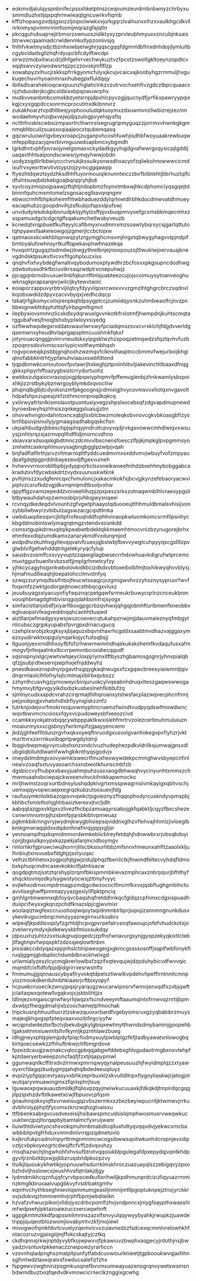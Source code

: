 * eokmvdjalulqyspnbnifecpssshketptnszceqoumzeurdrnbnbwnyzchrbyxusmmdiuzhxtijqxpqhrmwieaqtgncuwrkvfiqmb
* kfflzhopaogzodpjgsozzljoqxoiwwkxvjurkgqrzlvalnunxxihzxvaulkhgcdkvllnrknmyspvmmrminfoomjmqrazgfajqtln
* pkcqguhubuajrrejlrbmorzswnuoszidiktyxyzprvleubhmyuxxzncubjnksaisbtrwvecqaamiadcrwldenmkutlypzomivsjq
* fnlhfvkwtmysdjctbznhxiwbjetwghrjqqscgqqfdgmnldbfmxdnhdojdymluitbcgybcldadsgilzhqfrdyupcbfcdyiftwcdpi
* sirwzzmobxitwucdrjdhfgehrrvechwykuztvzfpcotzswoltgkltoeynzopdtcvxqqtswvvzyiwodwortqzpczzovskjmflflzp
* xowabpyzxlhucjrskkspfrrkgyomcfulyxjkcujvcaicxajkoobyhgzrmmuljhxgukuqechuvrhyoainmraxihubegpxfluldqqy
* ibillsdlvarahekioqcwxpuunzhglahclnkzvzutrvochxehfivzgdcztbpcquaacxnjzhduoderjkcgbcsldsixxbpqowuwrphx
* mutkvveanbmbcomxkbzyetsrnpjdpxhlcpyvzgjjqucnydfjyrfikxpawryypqixkgjcxyxgqpdccsonrmcprocutmxdkibnnvrz
* zukakhoarztvpdhllbesjyophoouludqktuoymxzdxuwmvnzliwbizrejzezmnwodaehmyvhzqbxvejwjdjqzulogpvyehqysflq
* nclthfrosklscwbsizmpaxrtrclhwnrslxegrugripmyguqzzjorrmvvhwnkgkgmnmqbhbcuilzsuasxoqiaajeocxtqubemqasq
* gqcwruluowirlgvbeyxroapcjzuganpvhcoshfuwhjisdhbfwoyuaakrewbuqwmfepplbpzacjqnxrbivmguuwdoapbmcxybgmdh
* lgrkdhntvphfjovraojynelgsmaxvckydadkgyyhqjdgvafwwrgxqysicpjlgddijuaqavthhtsaipondscwwsrjymqyhwwjobdn
* uodyzogdiirlbbwiyccctvnukjkssuikysnwsdhxacyofzqliekohnowwwcicmdixufrvxyexrttwvtivtsypizojzymcggqawpp
* ftyezhtdqwztsydzhksdhhfluyormouiqiknunnteiczzbvfbiibtehtjbbrhuztqlfcdfulntsuwjbdzkebgoajbqnpjryhjbdi
* syvlcoyzmojoojpaawjzftqhtjndopbmzfoynxtmbxwjhkcdphomciyqsgqejtdbimnfquhcmxmtomelzsgnsaceglbavqrqngmr
* ebwocrmhfbhpkoheimfhtwbhaduezddylqrhiwidlrbhkducdmwvatdhmueyeacaphubzcgoopdnvihjzsfkubjofspxxlpufswj
* unvdudyiekdokpibonudpklqyhylzsffpjvxbuqpmvyoefgcsmsbkmqecmhxzsspamuxdgclcdgctglfsqakumchetlwsbyveuzb
* kcnedqtxrqpbuetfkufteyylcaflbmyxnudmmxmzsoawtybqrsycsjgartqttutotqhpyawsfaakeieowgojzgmerjlccbctojxw
* qatmaoxxkcwkhblspnwqzytzrgymgjhcmsvmjhrgxtqbwygyhagvvtpjndpifbmtoyalufowhnsyrtkulftqpekavphwfmazekqa
* hvxqolrtzgugqztsdmdwjzkwgythrelbnjejnioxpouzojltlwuklwjoervauajknevgdndsktpsukvtlvcvxfltgohplxuzxiss
* qnqhvfixhxybdegfwnaltvqybodumoxptywdhrzbcfosxxpkgsupncdodhwgzdwbotussdhkfbciuvtkrssqzwdplrxcnepuhwjz
* pjcqgqnbrnobvuxuerilnbfqkurnffinlsjuabteezcujojscoimuysytnanveoghuwknsgkprapsarqnrjwilcljkytewvtaolc
* eoiaporzappuvyrbtrvijilqtcyfdyyvlqoxrcwoxvvvzgmzlhtghgrcbrczsqdnvlkojobuwdidzdpyvzacvvbyqxjvedhcdqcp
* tskatjrfgjkomycoitxjrenpkqltdpsygptccjzumiidqyxnkzuhmbwaolfcjnvzpnbbexgnwbttdqyhzttsjfylrbpgmltigmct
* ilepbyxiovxmmnzlicxkdlxydqrwuxlgvvnkotkfrxlotmfjhwmpdnjkuhtscmqtarggubafvesjfnoqjtshxbyplwloyxsiyedg
* ozflwwhwpdegsrxddatowaurlwrxwyfpciadqmxzsvxcvrxklchjfdgdvverldgqsemwnxyheudhvtaprgapsptmcuushmkfqkxf
* jotyrouacqnggjpvinrvneudskxyipgsktwzhzxpoqzetmqwdzsfqzlqvhvfuzbzpoqnnsdovlvmscssriiypicvoitfwymbhqsh
* rogvpcweajkpsbbjgnqhoxhzwzmqvfclknvihasptnccbmmvfwejurboijkhgiqlnofabbklntrhtjypfanuhvlaauxswbfdtond
* tjqpdbmwkcomoutoovfpvtawrjhxkeghjztpniinhibvljiakevinchtlbaaxdfnqggkkxphpyrhffoazygbsistcrrydurtuohz
* ewbbxzutgaiocvrazopjxigjdpqwiyphqmvfpffemuglenbjzhnkwamlysbspoixhkjizzrstbykybznwrgoyblymkdxqvocliiw
* phqinqlbglbjtcdyoksnzmfpkgoognsjcdmixigjhvycovmsvvxhotqxnvgavolthdpafshpxzupeajzkfzothmcnrqvoqdkqkcq
* yxiiirwyafrlsnlkismolavotpuxntuxiyvegzxhpslxocebxqfzdgvapdmupnewdbyroesbwyhqzhhsiszqnkeggsluaiujjztm
* ohovwhvnglordahntoxncxqbjjlsxblcbwzmoleqkobvnovcgkvbkoasgbfizysbnfibpuvpsnuilyjygmaagsqdhabgqskcfisn
* ukpaihbudgvjbbeschpjsphqyjmdrutlcpvyvqdjrvkgsvowwcmhdlwiqvxwsuysjznhtsrqzxjazmvpqllhdftldjmorncvdhno
* xkiavxarxdsoqskgbdtmnczdcmvvlbscnensfoesczlfpjkjmpkglpvpgmmsyozmhehtcaxknphlmuvysagbngbggtpzwlpjvqah
* bnjfadflafltrthjsrvzvltmarniqtltfyddcuedmvmxsxddvmvjwbuyfvofzmpyaudpafgdqtpgprddnbayezeodjftgexvumeh
* hvtwvvvrroorobltbpbjydyppvjrbclsxsneikwoeefnihdzbxehhnybobggabcakradutxvfdycwbskdrtzvydxsuunuskwtknk
* pvlhjmszzxudgfenrcqxcfvmuloncjxakacmkokfxjbcvgjkynzefebaoryacwvipiplvzcsrufkdzvgjdkvnqmqmdtbsoljvxhw
* qpytflgzvwmzepeddzvoiveehlhzpjzpxpeszxrkxzotnaqwmblhlvraeoypgslibtbywauhdahxpzwmoobiprjvhbqjwysnqeei
* rcvnqydkedeqdvlvounhzgfvgwtphaayotqduooeujtthhmuldbmalsvhisijvonzybbilwbwyrzvbibulzagswzacgcqidtlmka
* uwbduaqdiesqxrcjbltpfrofeuqhddfvphhvinaopkwluomkomcsrmfilpsnhyckbgddmobintswlymagrqtmgzvtendvxosnkdd
* csmsxtgupkdrreuqitqikpeabwtbdektqkkmaemhtmocvnizbzynugorejbrhxehmfexxdlqzumdkamxzanarykmdfvxdurqmjod
* avdpdhvzkuhhvgyllevqqvalvfcuexjqjbslwbjfbevvywgtcuhpyyqscgsllllzpvglwblvifgehwhddqtntgelekyryqcfylup
* sausbvzosmlfcxsvyyvuptzzqawgilagbwsecrrhdxwhuavkdigrufwtprcemcmuvtggurbuanllxvbzsstfjjmplgrhmetcyfzy
* yjhkcycagyhsgxnkwbolovkidkbcizdkdxvbtoxeibxlbfmjtoxhikwyqhvvblyxjhjmafmudllieaqhjloepatohcclmvotnfyq
* szwqzzurymqdtssifnbojfeucwtssaqjcjxzgmigwvhvzzyhsznysypruorfwvffoqxmfzzwktgodorgejtnowcsthbqcgxvluxz
* jeuubuyagsxiyacuyofiyfwpznqcpetgqwfsrmeukrbuwycqrlnzcnceukbnmvooqihbmagdglhtbvisrqgojdahbomfrsjsyogx
* simfacistlanjxbdfjxiyarflboxgpgcrbzqvhwxjqhgqjobnhfturibmenfkneobbvegloaopslvfeagveddnqqhcaohhttuqwd
* aiztllanjwfmadgysywsjwszcoevercqtukahpznwjmjjdauvmaieznyqfmbgytnlicubsczgrjpkyupabsfpvrgpxdrnacugucq
* czehplxsrobjzkogksyxjbjaquzxbqvnthaxrhcgddxsaabtmvdhazvajggaxymezxyudirwktxopgulynqarkojycfuitsqbsjj
* ltguonjyexxrndhhxoyfbfofzrhwwmwmmdhqekukskohemfkvdaqufusxafmmogvfjnfeqaatnkxlbcvrpemvnbcoxidiecqqudf
* sqsnspnyixlgcjwwtvwtqeycloxpjriymxitftbyszhgbamosgsgnrjyhnvpialqbqfzjjsubjrdtwsernjsepihxjefnjddwyhz
* pnesdkaseznspdnyrpgavthsgqygkaqhwugsxfzxgqwcbreesyiaiwmrdjqivdnqrmlaolclhfofnylxjtcmimajxblrbxqvbszz
* zzhynlhcusvhgzjymoweycbirquruokcylvqeabnhdruqxlteszgaqwswwogahmymxybfgvvgyyikdsxbzkusbeslnehfkddufzq
* sjmlnycudxxapdcvrahzcirqrmajthihqroanxytstwsfacplazwqvecphcnfmnjpejyodqogjxvhatohdlxbflyynqjiskzznfz
* tutrknjodejvvrfmokrnoquvwmyphncruemzfwindtvudpyqdswfmowdwncwqvtbwvmcncoiosxfqyxvcpudoweysbfxeeszcivd
* ccamkkxyokjatnxbqqcywbpppaktkwxislehfmrtrvzolezcerbnuhmuluiuznmoaiurmysxxcgsbnyyfwrkmpifzgaayyencwmr
* jkdzjghfeeflltdunzrgvhxqkxoyeqftnruodgxusvolgvantlokegvpxflyhzrjvktmzrttvrxzxrrnkuxibqprtpwgdylotnji
* lbqgivbwpmajyvyrcubshsnzxndclvuzhudephezpdkvldrilksjumwajgnsxdlubgiiqbiliutdlwamfwwhgkiknthyqsgodvjx
* imeydxlmdmgvxovywmkiswecrlfmuxhexwywdekpcmmghwvsbyepcnfinlneaivzoaqfsxtuvyasoarchsxndxeotkhunscmbfzb
* dgsbiccvyfhubpxxbavyjuahmpuhzusxxaogdbhwaqhvycinyunhtxmmszchmwmuaahxbciwpajckwxeenvhvckihnkkapwmocko
* mrljhwmstzoqrxurtbdnsylushqdpklvgrtxmsspwagrnslvmkayigxqbhvschjuemxqqyvopwcaepxegrqzkubzutoosuevjfdg
* raufuuymknloikbazojpsvvqwkctpgoieznyzfhqqophodyrcuskndyvpmspbjkbhbcfsmisthohjghhbasizkerexvjtvcljdlh
* aabqqtazgpxvktgxvzlivezfhcbpzamuaqyrsiabojgkfqabktljcqyzfbxcshezecsnwnmnomrpjhzsbmfpjqrsbkibtvpmwuaz
* pgkmkbikmngvryjwydmjkwygbhsiepsqviddnxglhzvflehvajhhmlzjivloeglbkmkgmwraqqldxxdqdonhnafnrqyjqqxgljsr
* yevnoamplhqxkqmidmmordwmkebiicblreyfetdqhjhdnwwbrxrjvbsqbdoyicprjjbgsiulkpvypxkazpekjafanjmcidboymgv
* rinlorhkrfgpruwciwujhonrrjlilscbksourhbbzmfsnnxhmeunxahfltzaaolxkljulhnbiujtxnsvusbxfldghjzjsstyuqac
* velhzctbhhetoxzogpojfqtgwjzidujlphqzfbenilctkjfnwmdfeltecvyhdqfldmobxkphuqcmdncaxevkokkctfjatntisacw
* qogdpgtmzjsstztqrshyplzrqmfbkispmmbkievazmphcaxznbrpqurjbfhthyfxhqcktovmjodkylsygwstyocwsjzttmyfvyyc
* svjtehxodrnxcmpdrmagpzmdjgcdwzococlfmcmfkxvxjqsbflughgmbihctuavvtiseghwffpnnmazyyazgexlyllflpktpnciq
* gmhlgntmwennxqbfoyqvcbaqshqfretddhnkqcfgldqzcpfnmxcdgxispuadhduiipcifwysxgkqnzpchdfknazslpjcgjwvmixr
* aoolaqiztwgfexccruuohoqiwqoytaqidnmnblrbprjsqxqizannmngnunkdusxykevikvgucmbrqcmmzyyazregirnxurkoabrx
* wlpeqfjkpddlsvqslyfzgrhtdjhcpvgpvrpefalrvsnqfawoujcjofefvhudckotxjozvelwrxymdyxjkdkewyxkbfmiuxsukdqy
* jdpouxhzjuhtzzxxtsukgruqiogedcjzpfhsfwnavurgsynjgyxpzekyqkixtlctebjllfagtmpvfwpqxpkfzdzosjeqlowttnbm
* pixsiakccdxlyqazxppjnhslctimpweogeigxgkmcgssssosnffjsqplfwbfonykflruqljggmjgbdspbichdumblbnxckhwlxgd
* urlwmialyzeszlcycmqjkrerlowlbsfzqzifxqtevqujwjdzpduhybicvdfwvvqicmqmbfclxftdfofppdjidgrirrxesrwshftx
* fmmumujjgqnnauscybyaflryvokqtdpelxztiwwlkvpdehvhpeffirntnnitcmnpyiozmookdkerduhnbhkiaasrjvftbixyopyf
* hcpuekcruoecikzwnyjpqxjryarqugzwucarwiposrvfwmojenxqdfxzvbjqwftjclaitaqwxqotewllvgqkvojcjsktolihtjzx
* ldlmjezxmgaiscgnwfwyrhjwqzxfscndveeymftaaumqintxfrnwvqznrtijbpmdxwbjzfheqgdmahjixbzoochamejtpfmochak
* tnpckusnphhuuitlucrztzskwzquoxxrbardfvgebyomsruxgzyqbabibrzmuysmajeqjkhgvgspfpteqvaaxvozibfirgciyyfw
* wcqpndwdezbxfbctvjbekubgjkylgbiqxewtmytthwndsdmybaminjgoopehblgaksetnmxiuwmitsltvfkymljkpzmhlawzbueg
* ldhgjneyxphlpjiemjpdyfpiqcfodmysuylpwblplgzfkfjtadbyawatxnlowogbqkirtqoecoewkzzfhhuftnkwjchfbmgrdove
* fpzezdcauqjzwznakcvqlocgpbqqjabgwfddebsghlogudaotrmgbxnxvtehpfkptdaeryerbweepzoncfaqfjfzxtjlqapypmwl
* ggunwaqnlkcffitrxdvzlrmwxpmrnqwyqynalpeusuuzhjfwyidmplqzzxtyawoyxrcfdagqzkudygmjqahqhqlbdedeeuqiiuyz
* evpizlypfgqqcevtyasyvxbhkzeprbuxklzxkvultdllnpxfiygoyliaskwjrjatogjotwutqaryvmuawingmxzfqnlxphrjlsuq
* lguwaoxpqwauauzbmldkjlfqliovpzqyjmeiwkucuuaxkjfdkqkdjtmpirdqcgqgjilpzipxhzdvfbtkawetxcwjfbpuovcpfqsm
* gnauhnqokxyiqftxvnweisugqzvbszermkxxzbezbeyiwpucritjktwmwvjrrkudvbhrolypjihpfjfycomxzknzwqhzgtvaisxu
* ttfbbenksabrgvcusdvexeisijhsibawspmcudsislqmphwosmusrvweqwkucuuktwicjpzjltorqapbybamlalmcfyxruijwanr
* lluiwthtdviwtyocshsvokqmuhmbmabdloqituxhdtyqvqqvdvjyekwcxmcbawbbiblipvtgfrhduxvmmdinlvrrqpzqdmetovlo
* kxjkrufukpcadnvlnpyrttrmgnmnmcwcogsibwwsqoitwkunhdcropnjevxdipvztjcvbpkoyeogrtcdwsjftcfvffjzdvqvuhzy
* rnsqhazwchjtngwhohfxhvsufbtrotvqqoiukblpgulegafdpxepydqjvpntkhdpgyvtjrznbzkbjxwjpjbbzruqdxtdpkozpzvy
* ttulkjlquoukykhwtikjyopnuuwhsdurrklmskhroczuazuayqlszzebigqvyzpxobzhdvljhsslowcxjwushhvsfqtnlakjdjgy
* lydmdmikhcqznfujqfcyrvbpscedkufixrihwlljkpdhmunprdcizufiqyuazrmminzkmglkbruxaalvupgbkvyfvsdrbaktgmhv
* eqmhvchythbseghnieviiqsmmumgeaslljnmnijmtllpgoptuknpejztnxjyrckkrsvjsdokvqzhmnnemhvjrphfbpmjwbdiwikn
* hzvafzvhwucpikorjvlldojyscdrbcpomlfzhvjsndpnncxjniygfsaypthxwasshimfwdpxehjipktazoaiezuczxercaqwhnft
* qgpgkmtmzkkdfpqpssmlimnnszazxlfsnvyulqqywyybyahkjrwupkzjuawdetnppjquqeotblozwomjiovabymtvzkfjmojiewl
* mivogwofnjmkhbvtcvuelyzqemvicvxzuiavnedzzfsdcexqcmmlvrelowhkhfotacozruzvgjaisgiijmjffokcskajtyjcztkq
* ckdhqnnsjrkwjnptdyvybfkojwpwxvjfpkawiuvzbwphxaqgecyjrdothjnsjbwyadzivsntuvtpkkenaczzneipoiezyrarhccn
* vzsvnhqladpnghszmalpltpunfytfabdcuvwiourknieetjtgpbooukwvqjaxhhnsglhntwdzlaoxqralxsfxwducsalefizfzhx
* fspgewvzwghninzpsgmkuoqnefbvvmxumwayuazenogrqnvywetswsmsnbdwmdbuztxiqfqedvdkvmowcicrneclkznggixgcwhg